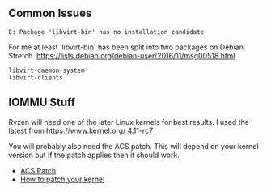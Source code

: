 ﻿## Common Issues


```
E: Package 'libvirt-bin' has no installation candidate
```
For me at least 'libvirt-bin' has been split into two packages on Debian Stretch.
https://lists.debian.org/debian-user/2016/11/msg00518.html
```
libvirt-daemon-system
libvirt-clients
```

## IOMMU Stuff

Ryzen will need one of the later Linux kernels for best results.
I used the latest from https://www.kernel.org/ 4.11-rc7 

You will probably also need the ACS patch. This will depend on your kernel version but if the patch applies then it should work.

* [ACS Patch](https://level1techs.com/sites/default/files/f/a.patch)
* [How to patch your kernel](https://superuser.com/questions/324968/how-do-i-apply-a-patch-to-my-linux-kernel)

